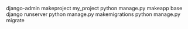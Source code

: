 django-admin makeproject my_project
python manage.py makeapp base
django runserver
python manage.py makemigrations
python manage.py migrate
